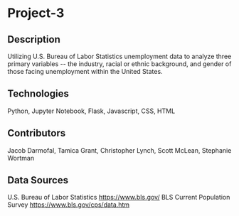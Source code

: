 # Project-3
## Description
Utilizing U.S. Bureau of Labor Statistics unemployment data to analyze three primary variables -- the industry, racial or ethnic background, and gender of those facing unemployment within the United States.

## Technologies
Python, Jupyter Notebook, Flask, Javascript, CSS, HTML

## Contributors
Jacob Darmofal,
Tamica Grant,
Christopher Lynch,
Scott McLean,
Stephanie Wortman

## Data Sources
U.S. Bureau of Labor Statistics
https://www.bls.gov/
BLS Current Population Survey
https://www.bls.gov/cps/data.htm
